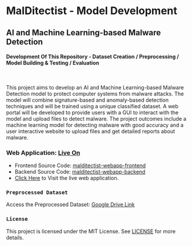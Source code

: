 # MalDitectist - Model Development
## AI and Machine Learning-based Malware  Detection
#### Development Of This Repository - Dataset Creation / Preprocessing / Model Building & Testing / Evaluation
<br>
<p>This project aims to develop an AI and Machine Learning-based Malware Detection model to protect computer systems from malware attacks. The model will combine signature-based and anomaly-based detection techniques and will be trained using a unique classified dataset. A web portal will be developed to provide users with a GUI to interact with the model and upload files to detect malware. The project outcomes include a machine learning model for detecting malware with good accuracy and a user interactive website to upload files and get detailed reports about malware.</p>

### Web Application: [Live On](https://nimna29.github.io/malditectist-webapp-frontend/)
- Frontend Source Code: [malditectist-webapp-frontend](https://github.com/nimna29/malditectist-webapp-frontend)
- Backend Source Code: [malditectist-webapp-backend](https://github.com/nimna29/malditectist-webapp-backend)
- [Click Here](https://nimna29.github.io/malditectist-webapp-frontend/) to Visit the live web application.

### `Preprocessed Dataset`
Access the Preprocessed Dataset: [Google Drive Link](https://drive.google.com/file/d/1Qa5k8MU2SnePKsMvDHiKTQepzJ41G5El/view?usp=sharing)


### `License`
This project is licensed under the MIT License. See [LICENSE](https://github.com/nimna29/MalDitectist/blob/main/LICENSE) for more details.

